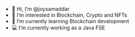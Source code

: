 - 👋 Hi, I’m @joysamaddar
- 👀 I’m interested in Blockchain, Crypto and NFTs
- 🌱 I’m currently learning Blockchain development
- 💻 I’m currently working as a Java FSE
